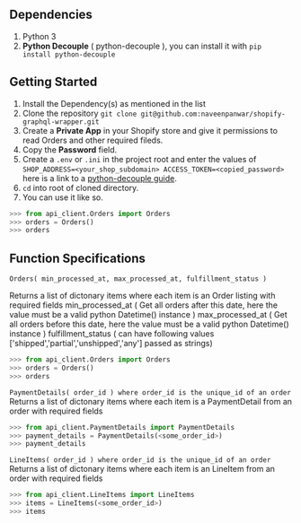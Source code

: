 ## Dependencies
1. Python 3
2. **Python Decouple** ( python-decouple ), you can install it with `pip install python-decouple`

## Getting Started
1. Install the Dependency(s) as mentioned in the list
2. Clone the repository `git clone git@github.com:naveenpanwar/shopify-graphql-wrapper.git`
3. Create a **Private App** in your Shopify store and give it permissions to read Orders and other required fileds.
4. Copy the **Password** field.
5. Create a `.env` or `.ini` in the project root and enter the values of `SHOP_ADDRESS=<your_shop_subdomain> ACCESS_TOKEN=<copied_password>` here is a link to a [python-decouple guide](https://simpleisbetterthancomplex.com/2015/11/26/package-of-the-week-python-decouple.html).
6. `cd` into root of cloned directory.
7. You can use it like so.
```python
>>> from api_client.Orders import Orders
>>> orders = Orders()
>>> orders
```

## Function Specifications
`Orders( min_processed_at, max_processed_at, fulfillment_status )`

Returns a list of dictonary items where each item is an Order listing with required fields
min_processed_at ( Get all orders after this date, here the value must be a valid python Datetime() instance )
max_processed_at ( Get all orders before this date, here the value must be a valid python Datetime() instance )
fulfillment_status ( can have following values ['shipped','partial','unshipped','any'] passed as strings)
```python
>>> from api_client.Orders import Orders
>>> orders = Orders()
>>> orders
```
    
`PaymentDetails( order_id ) where order_id is the unique_id of an order`
Returns a list of dictonary items where each item is a PaymentDetail from an order with required fields
```python
>>> from api_client.PaymentDetails import PaymentDetails
>>> payment_details = PaymentDetails(<some_order_id>)
>>> payment_details 
```
    
`LineItems( order_id ) where order_id is the unique_id of an order`
Returns a list of dictonary items where each item is an LineItem from an order with required fields
```python
>>> from api_client.LineItems import LineItems
>>> items = LineItems(<some_order_id>)
>>> items 
```
